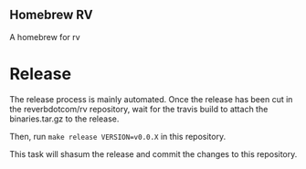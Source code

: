 Homebrew RV
---
A homebrew for rv

# Release

The release process is mainly automated. 
Once the release has been cut in the reverbdotcom/rv repository, wait for the travis build to attach the binaries.tar.gz to the release. 

Then, run `make release VERSION=v0.0.X` in this repository.

This task will shasum the release and commit the changes to this repository.
